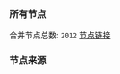 ### 所有节点
合并节点总数: `2012`
[节点链接](https://raw.githubusercontent.com/rzhy1/11/master/sub/sub_merge_base64.txt)

### 节点来源